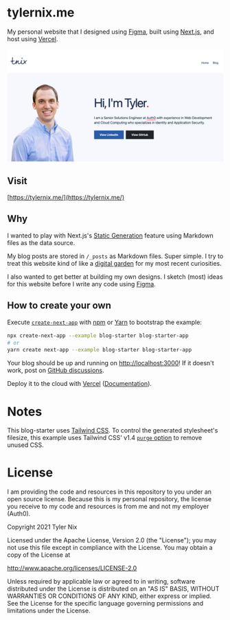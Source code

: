# tylernix.me

My personal website that I designed using [Figma](https://figma.com), built using [Next.js](https://nextjs.org), and host using [Vercel](https://vercel.com).

![demo](/public/assets/preview-03-01-21.png)


## Visit

[https://tylernix.me/](https://tylernix.me/)

## Why

I wanted to play with Next.js's [Static Generation](https://nextjs.org/docs/basic-features/pages) feature using Markdown files as the data source.

My blog posts are stored in `/_posts` as Markdown files. Super simple. I try to treat this website kind of like a [digital garden](https://joelhooks.com/digital-garden) for my most recent curiosities.

I also wanted to get better at building my own designs. I sketch (most) ideas for this website before I write any code using [Figma](https://figma.com).

## How to create your own

Execute [`create-next-app`](https://github.com/vercel/next.js/tree/canary/packages/create-next-app) with [npm](https://docs.npmjs.com/cli/init) or [Yarn](https://yarnpkg.com/lang/en/docs/cli/create/) to bootstrap the example:

```bash
npx create-next-app --example blog-starter blog-starter-app
# or
yarn create next-app --example blog-starter blog-starter-app
```

Your blog should be up and running on [http://localhost:3000](http://localhost:3000)! If it doesn't work, post on [GitHub discussions](https://github.com/vercel/next.js/discussions).

Deploy it to the cloud with [Vercel](https://vercel.com/import?filter=next.js&utm_source=github&utm_medium=readme&utm_campaign=next-example) ([Documentation](https://nextjs.org/docs/deployment)).

# Notes

This blog-starter uses [Tailwind CSS](https://tailwindcss.com). To control the generated stylesheet's filesize, this example uses Tailwind CSS' v1.4 [`purge` option](https://tailwindcss.com/docs/controlling-file-size/#removing-unused-css) to remove unused CSS.

# License
I am providing the code and resources in this repository to you under an open source license. Because this is my personal repository, the license you receive to my code and resources is from me and not my employer (Auth0).

Copyright 2021 Tyler Nix

Licensed under the Apache License, Version 2.0 (the "License");
you may not use this file except in compliance with the License.
You may obtain a copy of the License at

   http://www.apache.org/licenses/LICENSE-2.0

Unless required by applicable law or agreed to in writing, software
distributed under the License is distributed on an "AS IS" BASIS,
WITHOUT WARRANTIES OR CONDITIONS OF ANY KIND, either express or implied.
See the License for the specific language governing permissions and
limitations under the License.
